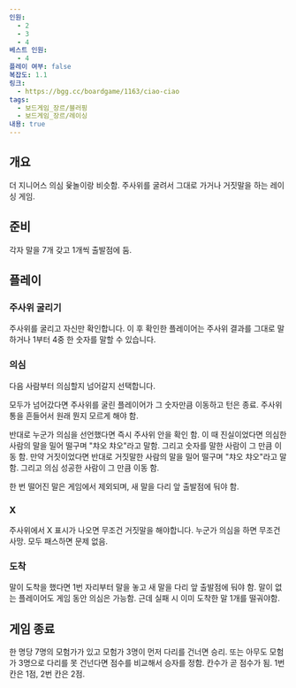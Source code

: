 ```yaml
---
인원:
  - 2
  - 3
  - 4
베스트 인원:
  - 4
플레이 여부: false
복잡도: 1.1
링크:
  - https://bgg.cc/boardgame/1163/ciao-ciao
tags:
  - 보드게임_장르/블러핑
  - 보드게임_장르/레이싱
내용: true
---
```

## 개요
더 지니어스 의심 윷놀이랑 비슷함.
주사위를 굴려서 그대로 가거나 거짓말을 하는 레이싱 게임.
## 준비
각자 말을 7개 갖고 1개씩 출발점에 둠.
## 플레이
### 주사위 굴리기
주사위를 굴리고 자신만 확인합니다.
이 후 확인한 플레이어는 주사위 결과를 그대로 말하거나 1부터 4중 한 숫자를 말할 수 있습니다.
### 의심
다음 사람부터 의심할지 넘어갈지 선택합니다.

모두가 넘어갔다면 주사위를 굴린 플레이어가 그 숫자만큼 이동하고 턴은 종료.
주사위 통을 흔들어서 원래 뭔지 모르게 해야 함.

반대로 누군가 의심을 선언했다면 즉시 주사위 안을 확인 함.
이 때 진실이었다면 의심한 사람의 말을 밀어 떨구며 "챠오 챠오"라고 말함.
그리고 숫자를 말한 사람이 그 만큼 이동 함.
만약 거짓이었다면 반대로 거짓말한 사람의 말을 밀어 떨구며 "챠오 챠오"라고 말함.
그리고 의심 성공한 사람이 그 만큼 이동 함.

한 번 떨어진 말은 게임에서 제외되며, 새 말을 다리 앞 출발점에 둬야 함.
### X
주사위에서 X 표시가 나오면 무조건 거짓말을 해야합니다.
누군가 의심을 하면 무조건 사망. 모두 패스하면 문제 없음.
### 도착
말이 도착을 했다면 1번 자리부터 말을 놓고 새 말을 다리 앞 출발점에 둬야 함.
말이 없는 플레이어도 게임 동안 의심은 가능함. 근데 실패 시 이미 도착한 말 1개를 떨궈야함.

## 게임 종료
한 명당 7명의 모험가가 있고 모험가 3명이 먼저 다리를 건너면 승리.
또는 아무도 모험가 3명으로 다리를 못 건넌다면 점수를 비교해서 승자를 정함.
칸수가 곧 점수가 됨. 1번 칸은 1점, 2번 칸은 2점.